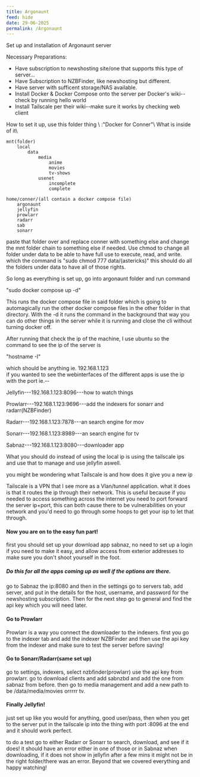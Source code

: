 ```yaml
---
title: Argonaunt
feed: hide
date: 29-06-2025
permalink: /Argonaunt
---
```

Set up and installation of Argonaunt server

Necessary Preparations:
- Have subscription to newshosting site/one that supports this type of server... 	
- Have Subscription to NZBFinder, like newshosting but different.
- Have server with sufficent storage/NAS available. 
- Install Docker & Docker Compose onto the server per Docker's wiki--check by running hello world
- Install Tailscale per their wiki--make sure it works by checking web client

How to set it up, use this folder thing \\
:"Docker for Conner"\\
What is inside of it\\

	mnt(folder)
		local
			data
				media
					anime
					movies
					tv-shows
				usenet
					incomplete
					complete
					
	home/conner/(all contain a docker compose file)
		argonaunt
		jellyfin
		prowlarr
		radarr
		sab
		sonarr

paste that folder over and replace conner with something else and change the mnt folder chain to something else if needed. Use chmod to change all folder under data to be able to have full use to execute, read, and write. which the command is "sudo chmod 777 data/(astericks)" this should do all the folders under data to have all of those rights.

So long as everything is set up, go into argonaunt folder and run command 

"sudo docker compose up -d"

This runs the docker compose file in said folder which is going to automagically run the other docker compose files in the other folder in that directory. With the -d it runs the command in the background that way you can do other things in the server while it is running and close the cli without turning docker off. 

After running that check the ip of the machine, I use ubuntu so the command to see the ip of the server is 

"hostname -I"

which should be anything ie. 192.168.1.123    
if you wanted to see the webinterfaces of the different apps is use the ip with the port
ie.--

Jellyfin---192.168.1.123:8096---how to watch things

Prowlarr---192.168.1.123:9696---add the indexers for sonarr and radarr(NZBFinder)

Radarr---192.168.1.123:7878---an search engine for mov

Sonarr---192.168.1.123:8989---an search engine for tv

Sabnaz---192.168.1.123:8080---downloader app

What you should do instead of using the local ip is using the tailscale ips and use that to manage and use jellyfin aswell.

you might be wondering what Tailscale is and how does it give you a new ip	

Tailscale is a VPN that I see more as a Vlan/tunnel application. what it does is that it routes the ip through their network. This is useful because if you needed to access something across the internet you need to port forward the server ip+port, this can both cause there to be vulnerabilities on your network and you'd need to go through some hoops to get your isp to let that through. 

#### Now you are on to the easy fun part! 

first you should set up your download app sabnaz,
no need to set up a login if you need to make it easy, and allow access from exterior addresses to make sure you don't shoot yourself in the foot. 

##### Do this for all the apps coming up as well if the options are there. 

go to Sabnaz the ip:8080 and then in the settings go to servers tab, add server, and put in the details for the host, username, and password for the newshosting subscription. 
Then for the next step go to general and find the api key which you will need later. 

#### Go to Prowlarr
Prowlarr is a way you connect the downloader to the indexers. 
first you go to the indexer tab and add the indexer NZBFinder and then use the api key from the indexer and make sure to test the server before saving!

#### Go to Sonarr/Radarr(same set up)
go to settings, indexers, select nzbfinder(prowlarr) use the api key from prowlarr. go to download clients and add sabnzbd and add the one from sabnaz from before. then go to media management and add a new path to be /data/media/movies orrrrr tv.

#### Finally Jellyfin!

just set up like you would for anything, good user/pass, then when you get to the server put in the tailscale ip into the thing with port :8096 at the end and it should work perfect. 

to do a test go to either Radarr or Sonarr to search, download, and see if it does! it should have an error either in one of those or in Sabnaz when downloading, if it does not show in jellyfin after a few mins it might not be in the right folder/there was an error. Beyond that we covered everything and happy watching! 
